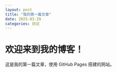 ```yaml
---
layout: post
title: "我的第一篇文章"
date: 2025-03-29
categories: 日记
---
```


# 欢迎来到我的博客！

这是我的第一篇文章，使用 GitHub Pages 搭建的网站。
